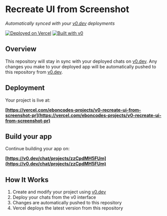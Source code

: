 # Recreate UI from Screenshot

*Automatically synced with your [v0.dev](https://v0.dev) deployments*

[![Deployed on Vercel](https://img.shields.io/badge/Deployed%20on-Vercel-black?style=for-the-badge&logo=vercel)](https://vercel.com/eboncodes-projects/v0-recreate-ui-from-screenshot-pr)
[![Built with v0](https://img.shields.io/badge/Built%20with-v0.dev-black?style=for-the-badge)](https://v0.dev/chat/projects/zzCpdMH5FUm)

## Overview

This repository will stay in sync with your deployed chats on [v0.dev](https://v0.dev).
Any changes you make to your deployed app will be automatically pushed to this repository from [v0.dev](https://v0.dev).

## Deployment

Your project is live at:

**[https://vercel.com/eboncodes-projects/v0-recreate-ui-from-screenshot-pr](https://vercel.com/eboncodes-projects/v0-recreate-ui-from-screenshot-pr)**

## Build your app

Continue building your app on:

**[https://v0.dev/chat/projects/zzCpdMH5FUm](https://v0.dev/chat/projects/zzCpdMH5FUm)**

## How It Works

1. Create and modify your project using [v0.dev](https://v0.dev)
2. Deploy your chats from the v0 interface
3. Changes are automatically pushed to this repository
4. Vercel deploys the latest version from this repository